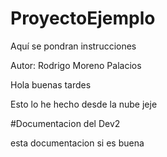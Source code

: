 # ProyectoEjemplo
Aquí se pondran instrucciones 

Autor: Rodrigo Moreno Palacios

Hola buenas tardes

Esto lo he hecho desde la nube jeje

#Documentacion del Dev2

esta documentacion si es buena

